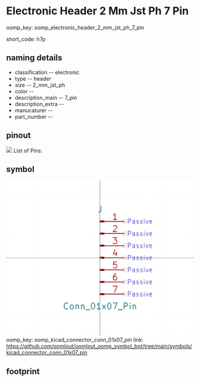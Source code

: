 # Electronic Header 2 Mm Jst Ph 7 Pin
oomp_key: oomp_electronic_header_2_mm_jst_ph_7_pin  

short_code: h7p
## naming details
* classification -- electronic
* type -- header
* size -- 2_mm_jst_ph
* color -- 
* description_main -- 7_pin
* description_extra -- 
* manucaturer -- 
* part_number -- 
## pinout
![](working_pinout_600.png)
List of Pins:

## symbol

![](symbol/0/working/working_600.png)  
oomp_key: oomp_kicad_connector_conn_01x07_pin
link: https://github.com/oomlout/oomlout_oomp_symbol_bot/tree/main/symbols/kicad_connector_conn_01x07_pin


## footprint
